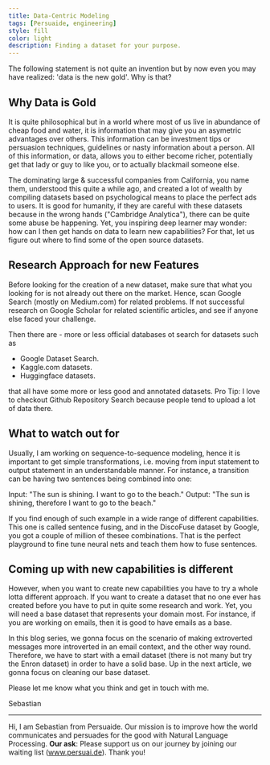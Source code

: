 ```yaml
---
title: Data-Centric Modeling 
tags: [Persuaide, engineering]
style: fill
color: light
description: Finding a dataset for your purpose.
---
```


The following statement is not quite an invention but by now even you may have realized: 'data is the new gold'. Why is that?

## Why Data is Gold

It is quite philosophical but in a world where most of us live in abundance of cheap food and water, it is information that may give you an asymetric advantages over others. This information can be investment tips or persuasion techniques, guidelines or nasty information about a person. All of this information, or data, allows you to either become richer, potentially get that lady or guy to like you, or to actually blackmail someone else. 

The dominating large & successful companies from California, you name them, understood this quite a while ago, and created a lot of wealth by compiling datasets based on psychological means to place the perfect ads to users. It is good for humanity, if they are careful with these datasets because in the wrong hands ("Cambridge Analytica"), there can be quite some abuse be happening. Yet, you inspiring deep learner may wonder: how can I then get hands on data to learn new capabilities? For that, let us figure out where to find some of the open source datasets.

## Research Approach for new Features

Before looking for the creation of a new dataset, make sure that what you looking for is not already out there on the market. Hence, scan Google Search (mostly on Medium.com) for related problems. 
If not successful research on Google Scholar for related scientific articles, and see if anyone else faced your challenge. 

Then there are - more or less official databases ot search for datasets such as 
- Google Dataset Search.
- Kaggle.com datasets.
- Huggingface datasets.

that all have some more or less good and annotated datasets.
Pro Tip: I love to checkout Github Repository Search  because people tend to upload a lot of data there. 

## What to watch out for

Usually, I am working on sequence-to-sequence modeling, hence it is important to get simple transformations, i.e. moving from input statement to output statement in an understandable manner. For instance, a transition can be having two sentences being combined into one:

Input: "The sun is shining. I want to go to the beach."
Output: "The sun is shining, therefore I want to go to the beach."

If you find enough of such example in a wide range of different capabilities. This one is called sentence fusing, and in the DiscoFuse dataset by Google, you got a couple of million of thesee combinations. That is the perfect playground to fine tune neural nets and teach them how to fuse sentences.

## Coming up with new capabilities is different

However, when you want to create new capabilities you have to try a whole lotta different approach. If you want to create a dataset that no one ever has created before you have to put in quite some research and work. Yet, you will need a base dataset that represents your domain most. For instance, if you are working on emails, then it is good to have emails as a base.

In this blog series, we gonna focus on the scenario of making extroverted messages more introverted in an email context, and the other way round. Therefore, we have to start with a email dataset (there is not many but try the Enron dataset) in order to have a solid base. Up in the next article, we gonna focus on cleaning our base dataset.

Please let me know what you think and get in touch with me. 

Sebastian

---

Hi, I am Sebastian from Persuaide. Our mission is to improve how the world communicates and persuades for the good with Natural Language Processing. __Our ask__: Please support us on our journey by joining our waiting list (www.persuai.de). Thank you!